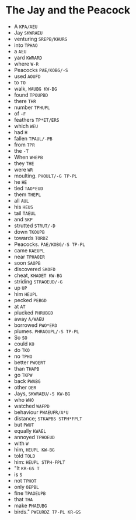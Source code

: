 # The Jay and the Peacock

* A `KPA/AEU`
* Jay `SKWRAEU`
* venturing `SREPB/KHURG`
* into `TPHAO`
* a `AEU`
* yard `KWRARD`
* where `W-R`
* Peacocks `PAE/KOBG/-S`
* used `AOUFD`
* to `TO`
* walk, `WAUBG KW-BG`
* found `TPOUPBD`
* there `THR`
* number `TPHUPL`
* of `-F`
* feathers `TP*ET/ERS`
* which `WEU`
* had `H`
* fallen `TPAUL/-PB`
* from `TPR`
* the `-T`
* When `WHEPB`
* they `THE`
* were `WR`
* moulting. `PHOULT/-G TP-PL`
* he `HE`
* tied `TAO*EUD`
* them `THEPL`
* all `AUL`
* his `HEUS`
* tail `TAEUL`
* and `SKP`
* strutted `STRUT/-D`
* down `TKOUPB`
* towards `TORDZ`
* Peacocks. `PAE/KOBG/-S TP-PL`
* came `KAEUPL`
* near `TPHAOER`
* soon `SAOPB`
* discovered `SKOFD`
* cheat, `KHAOET KW-BG`
* striding `STRAOEUD/-G`
* up `UP`
* him `HEUPL`
* pecked `PEBGD`
* at `AT`
* plucked `PHRUBGD`
* away `A/WAEU`
* borrowed `PWO*ERD`
* plumes. `PHRAOUPL/-S TP-PL`
* So `SO`
* could `KO`
* do `TKO`
* no `TPHO`
* better `PWOERT`
* than `THAPB`
* go `TKPW`
* back `PWABG`
* other `OER`
* Jays, `SKWRAEU/-S KW-BG`
* who `WHO`
* watched `WAFPD`
* behaviour `PWAEUFR/A*U`
* distance; `STKAPBS STPH*FPLT`
* but `PWUT`
* equally `KWAEL`
* annoyed `TPHOEUD`
* with `W`
* him, `HEUPL KW-BG`
* told `TOLD`
* him: `HEUPL STPH-FPLT`
* "It `KR-GS T`
* is `S`
* not `TPHOT`
* only `OEPBL`
* fine `TPAOEUPB`
* that `THA`
* make `PHAEUBG`
* birds." `PWEURDZ TP-PL KR-GS`
